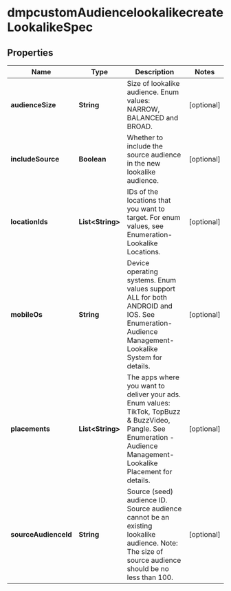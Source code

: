 # dmpcustomAudiencelookalikecreateLookalikeSpec

## Properties
Name | Type | Description | Notes
------------ | ------------- | ------------- | -------------
**audienceSize** | **String** | Size of lookalike audience. Enum values: NARROW, BALANCED and BROAD. |  [optional]
**includeSource** | **Boolean** | Whether to include the source audience in the new lookalike audience. |  [optional]
**locationIds** | **List&lt;String&gt;** | IDs of the locations that you want to target. For enum values, see Enumeration-Lookalike Locations. |  [optional]
**mobileOs** | **String** | Device operating systems. Enum values support ALL for both ANDROID and IOS. See Enumeration-Audience Management-Lookalike System for details. |  [optional]
**placements** | **List&lt;String&gt;** | The apps where you want to deliver your ads. Enum values: TikTok, TopBuzz &amp; BuzzVideo, Pangle. See Enumeration - Audience Management-Lookalike Placement for details. |  [optional]
**sourceAudienceId** | **String** | Source (seed) audience ID. Source audience cannot be an existing lookalike audience. Note: The size of source audience should be no less than 100. |  [optional]
